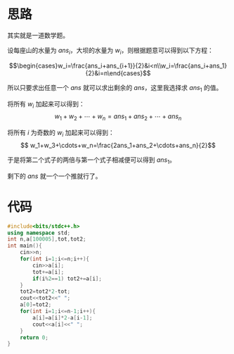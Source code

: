 # 思路

其实就是一道数学题。

设每座山的水量为 $ans_i$，大坝的水量为 $w_i$，则根据题意可以得到以下方程：

$$\begin{cases}w_i=\frac{ans_i+ans_{i+1}}{2}&i<n\\w_i=\frac{ans_i+ans_1}{2}&i=n\end{cases}$$

所以只要求出任意一个 $ans$ 就可以求出剩余的 $ans$，这里我选择求 $ans_1$ 的值。

将所有 $w_i$ 加起来可以得到：
$$w_1+w_2+\cdots+w_n=ans_1+ans_2+\cdots+ans_n$$

将所有 $i$ 为奇数的 $w_i$ 加起来可以得到：
$$ w_1+w_3+\cdots+w_n=\frac{2ans_1+ans_2+\cdots+ans_n}{2}$$

于是将第二个式子的两倍与第一个式子相减便可以得到 $ans_1$。

剩下的 $ans$ 就一个一个推就行了。

# 代码

```cpp
#include<bits/stdc++.h>
using namespace std;
int n,a[100005],tot,tot2;
int main(){
	cin>>n;
	for(int i=1;i<=n;i++){
		cin>>a[i];
		tot+=a[i];
		if(i%2==1) tot2+=a[i];
	}
	tot2=tot2*2-tot;
	cout<<tot2<<" ";
	a[0]=tot2;
	for(int i=1;i<=n-1;i++){
		a[i]=a[i]*2-a[i-1];
		cout<<a[i]<<" ";
	}
	return 0;
}

```
